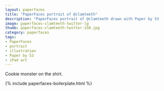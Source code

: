 ```yaml
---
layout: paperfaces
title: "PaperFaces portrait of @clamteeth"
description: "PaperFaces portrait of @clamteeth drawn with Paper by 53 on an iPad."
image: paperfaces-clamteeth-twitter-lg
thumb: paperfaces-clamteeth-twitter-150.jpg
category: paperfaces
tags: 
- PaperFaces
- portrait
- illustration
- Paper by 53
- iPad art
---
```


Cookie monster on the shirt.

{% include paperfaces-boilerplate.html %}